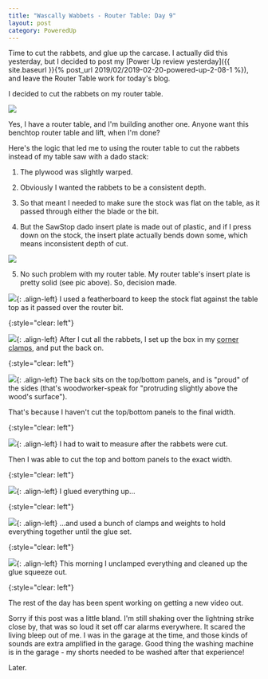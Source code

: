```yaml
---
title: "Wascally Wabbets - Router Table: Day 9"
layout: post
category: PoweredUp
---
```

Time to cut the rabbets, and glue up the carcase. I actually did this yesterday, but I decided to post my [Power Up review yesterday]({{ site.baseurl }}{% post_url 2019/02/2019-02-20-powered-up-2-08-1 %}), and leave the Router Table work for today's blog.

I decided to cut the rabbets on my router table.

![](/assets/images-posts/2019/02/2019-02-21.1.01.jpg)

Yes, I have a router table, and I'm building another one. Anyone want this benchtop router table and lift, when I'm done?

Here's the logic that led me to using the router table to cut the rabbets instead of my table saw with a dado stack:

1) The plywood was slightly warped.

2) Obviously I wanted the rabbets to be a consistent depth.

3) So that meant I needed to make sure the stock was flat on the table, as it passed through either the blade or the bit.

4) But the SawStop dado insert plate is made out of plastic, and if I press down on the stock, the insert plate actually bends down some, which means inconsistent depth of cut.

![](/assets/images-posts/2019/02/2019-02-21.1.03.jpg)

5) No such problem with my router table. My router table's insert plate is pretty solid (see pic above). So, decision made.

![](/assets/images-posts/2019/02/2019-02-21.1.02.jpg){: .align-left}
I used a featherboard to keep the stock flat against the table top as it passed over the router bit.

{:style="clear: left"}

![](/assets/images-posts/2019/02/2019-02-21.1.04.jpg){: .align-left}
After I cut all the rabbets, I set up the box in my [corner clamps](/projects/cornerclamp/), and put the back on.

{:style="clear: left"}

![](/assets/images-posts/2019/02/2019-02-21.1.05.jpg){: .align-left}
The back sits on the top/bottom panels, and is "proud" of the sides (that's woodworker-speak for "protruding slightly above the wood's surface").

That's because I haven't cut the top/bottom panels to the final width.

{:style="clear: left"}

![](/assets/images-posts/2019/02/2019-02-21.1.06.jpg){: .align-left}
I had to wait to measure after the rabbets were cut.

Then I was able to cut the top and bottom panels to the exact width.

{:style="clear: left"}

![](/assets/images-posts/2019/02/2019-02-21.1.08.jpg){: .align-left}
I glued everything up...

{:style="clear: left"}

![](/assets/images-posts/2019/02/2019-02-21.1.07.jpg){: .align-left}
...and used a bunch of clamps and weights to hold everything together until the glue set.

{:style="clear: left"}

![](/assets/images-posts/2019/02/2019-02-21.1.09.jpg){: .align-left}
This morning I unclamped everything and cleaned up the glue squeeze out.

{:style="clear: left"}

The rest of the day has been spent working on getting a new video out.

Sorry if this post was a little bland. I'm still shaking over the lightning strike close by, that was so loud it set off car alarms everywhere. It scared the living bleep out of me. I was in the garage at the time, and those kinds of sounds are extra amplified in the garage. Good thing the washing machine is in the garage - my shorts needed to be washed after that experience!

Later.